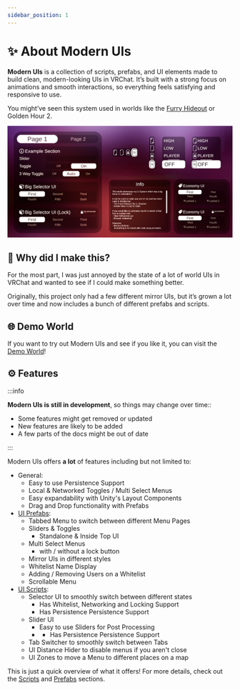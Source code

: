```yaml
---
sidebar_position: 1
---
```


# ✨ About Modern UIs

**Modern UIs** is a collection of scripts, prefabs, and UI elements made to build clean, modern-looking UIs in VRChat. It’s built with a strong focus on animations and smooth interactions, so everything feels satisfying and responsive to use.

You might’ve seen this system used in worlds like the [Furry Hideout](https://vrchat.com/home/world/wrld_4b341546-65ff-4607-9d38-5b7f8f405132/info) or Golden Hour 2.

![Modern UIs Showcase](./img/ModernUI_Thumbnail.jpg)

## 💭 Why did I make this?

For the most part, I was just annoyed by the state of a lot of world UIs in VRChat and wanted to see if I could make something better.

Originally, this project only had a few different mirror UIs, but it’s grown a lot over time and now includes a bunch of different prefabs and scripts.

## 🌐 Demo World

If you want to try out Modern UIs and see if you like it, you can visit the [Demo World](https://vrchat.com/home/world/wrld_9da99c69-cbc1-49bf-8a9c-05f0fc7a329a/info)!

## ⚙️ Features

:::info

**Modern UIs is still in development**, so things may change over time::
- Some features might get removed or updated
- New features are likely to be added
- A few parts of the docs might be out of date

:::

Modern UIs offers **a lot** of features including but not limited to:
- General:
    - Easy to use Persistence Support
    - Local & Networked Toggles / Multi Select Menus
    - Easy expandability with Unity's Layout Components
    - Drag and Drop functionality with Prefabs
- [UI Prefabs](./prefabs):
    - Tabbed Menu to switch between different Menu Pages
    - Sliders & Toggles
        - Standalone & Inside Top UI
    - Multi Select Menus
        - with / without a lock button
    - Mirror UIs in different styles
    - Whitelist Name Display
    - Adding / Removing Users on a Whitelist
    - Scrollable Menu
- [UI Scripts](./scripts):
    - Selector UI to smoothly switch between different states
        - Has Whitelist, Networking and Locking Support
        - Has Persistence Persistence Support
    - Slider UI
        - Easy to use Sliders for Post Processing
        - - Has Persistence Persistence Support
    - Tab Switcher to smoothly switch between Tabs
    - UI Distance Hider to disable menus if you aren't close
    - UI Zones to move a Menu to different places on a map

This is just a quick overview of what it offers! For more details, check out the [Scripts](./scripts) and [Prefabs](./prefabs) sections.


    


